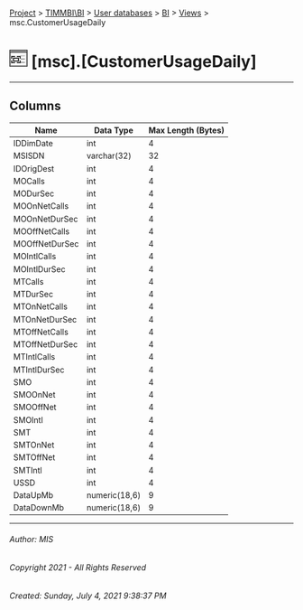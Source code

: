 #### 

[Project](../../../../index.md) > [TIMMBI\\BI](../../../index.md) > [User databases](../../index.md) > [BI](../index.md) > [Views](Views.md) > msc.CustomerUsageDaily

# ![Views](../../../../Images/View32.png) [msc].[CustomerUsageDaily]

---

## <a name="#columns"></a>Columns

| Name | Data Type | Max Length (Bytes) |
|---|---|---|
| IDDimDate | int | 4 |
| MSISDN | varchar(32) | 32 |
| IDOrigDest | int | 4 |
| MOCalls | int | 4 |
| MODurSec | int | 4 |
| MOOnNetCalls | int | 4 |
| MOOnNetDurSec | int | 4 |
| MOOffNetCalls | int | 4 |
| MOOffNetDurSec | int | 4 |
| MOIntlCalls | int | 4 |
| MOIntlDurSec | int | 4 |
| MTCalls | int | 4 |
| MTDurSec | int | 4 |
| MTOnNetCalls | int | 4 |
| MTOnNetDurSec | int | 4 |
| MTOffNetCalls | int | 4 |
| MTOffNetDurSec | int | 4 |
| MTIntlCalls | int | 4 |
| MTIntlDurSec | int | 4 |
| SMO | int | 4 |
| SMOOnNet | int | 4 |
| SMOOffNet | int | 4 |
| SMOIntl | int | 4 |
| SMT | int | 4 |
| SMTOnNet | int | 4 |
| SMTOffNet | int | 4 |
| SMTIntl | int | 4 |
| USSD | int | 4 |
| DataUpMb | numeric(18,6) | 9 |
| DataDownMb | numeric(18,6) | 9 |


---

###### Author:  MIS

###### Copyright 2021 - All Rights Reserved

###### Created: Sunday, July 4, 2021 9:38:37 PM

